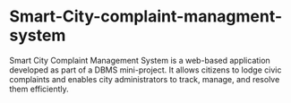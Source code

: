 # Smart-City-complaint-managment-system
Smart City Complaint Management System is a web-based application developed as part of a DBMS mini-project. It allows citizens to lodge civic complaints and enables city administrators to track, manage, and resolve them efficiently.

